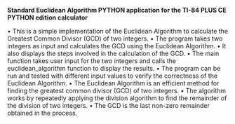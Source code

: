 **Standard Euclidean Algorithm PYTHON application for the TI-84 PLUS CE PYTHON edition calculator**

• This is a simple implementation of the Euclidean Algorithm to calculate the Greatest Common Divisor (GCD) of two integers.
• The program takes two integers as input and calculates the GCD using the Euclidean Algorithm.
• It also displays the steps involved in the calculation of the GCD.
• The main function takes user input for the two integers and calls the euclidean_algorithm function to display the results.
• The program can be run and tested with different input values to verify the correctness of the Euclidean Algorithm.
• The Euclidean Algorithm is an efficient method for finding the greatest common divisor (GCD) of two integers.
• The algorithm works by repeatedly applying the division algorithm to find the remainder of the division of two integers.
• The GCD is the last non-zero remainder obtained in the process.

